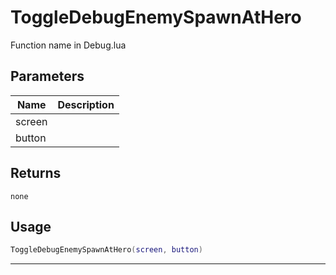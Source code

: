 # ToggleDebugEnemySpawnAtHero

Function name in Debug.lua

## Parameters

| Name   | Description |
| ------ | ----------- |
| screen |             |
| button |             |

## Returns

`none`

## Usage

```lua
ToggleDebugEnemySpawnAtHero(screen, button)
```

---
